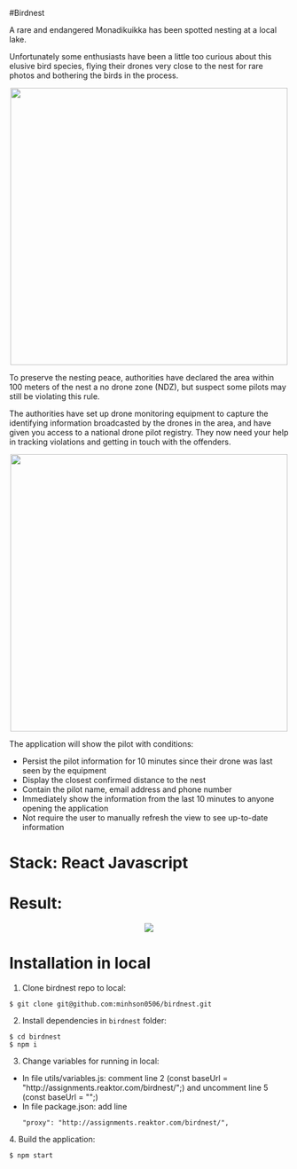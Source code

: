#Birdnest

A rare and endangered Monadikuikka has been spotted nesting at a local lake.

Unfortunately some enthusiasts have been a little too curious about this elusive bird species, flying their drones very close to the nest for rare photos and bothering the birds in the process.

<p align="center">
<img src="https://user-images.githubusercontent.com/73076333/212985229-8d20afb9-cc2f-426b-83bc-a7f9fd2202fd.jpg" width="500"> 
</p>

To preserve the nesting peace, authorities have declared the area within 100 meters of the nest a no drone zone (NDZ), but suspect some pilots may still be violating this rule.

The authorities have set up drone monitoring equipment to capture the identifying information broadcasted by the drones in the area, and have given you access to a national drone pilot registry. They now need your help in tracking violations and getting in touch with the offenders.

<p align="center">
<img src="https://user-images.githubusercontent.com/73076333/212985400-dc97bee7-f308-49d3-a8df-a699a0df5367.jpg" width="500"> 
</p>

The application will show the pilot with conditions:
<ul>
  <li> Persist the pilot information for 10 minutes since their drone was last seen by the equipment
  <li> Display the closest confirmed distance to the nest
  <li> Contain the pilot name, email address and phone number
  <li> Immediately show the information from the last 10 minutes to anyone opening the application
  <li> Not require the user to manually refresh the view to see up-to-date information
</ul>

# Stack: React Javascript

# Result: 
<p align="center">
<img src="https://user-images.githubusercontent.com/73076333/213008744-2372804b-25f4-41d3-9cf3-58e75d74cfb8.png"> 
</p>

# Installation in local
1. Clone birdnest repo to local:
```
$ git clone git@github.com:minhson0506/birdnest.git
```
2. Install dependencies in `birdnest` folder:
```
$ cd birdnest
$ npm i
```
3. Change variables for running in local:
<ul>
  <li> In file utils/variables.js: comment line 2 (const baseUrl = "http://assignments.reaktor.com/birdnest/";)  and uncomment line 5 (const baseUrl = "";)
  <li> In file package.json: add line 
    
    "proxy": "http://assignments.reaktor.com/birdnest/",
</ul>
4. Build the application:

```
$ npm start
```
